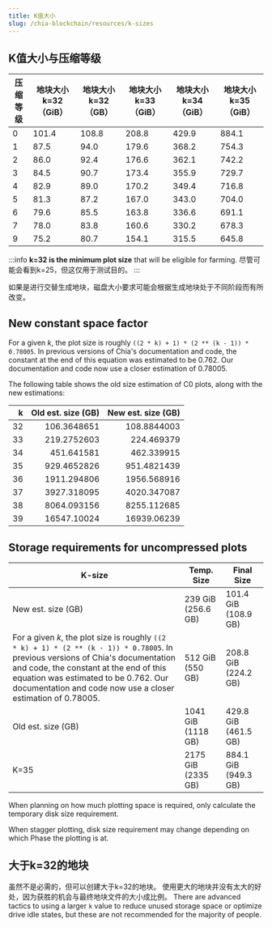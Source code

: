 ```yaml
---
title: K值大小
slug: /chia-blockchain/resources/k-sizes
---
```


## K值大小与压缩等级

| 压缩等级 | 地块大小 k=32（GiB） | 地块大小 k=32（GB） | 地块大小 k=33（GiB） | 地块大小 k=34（GiB） | 地块大小 k=35（GiB） |
| -------- | -------------------- | ------------------- | -------------------- | -------------------- | -------------------- |
| 0        | 101.4                | 108.8               | 208.8                | 429.9                | 884.1                |
| 1        | 87.5                 | 94.0                | 179.6                | 368.2                | 754.3                |
| 2        | 86.0                 | 92.4                | 176.6                | 362.1                | 742.2                |
| 3        | 84.5                 | 90.7                | 173.4                | 355.9                | 729.7                |
| 4        | 82.9                 | 89.0                | 170.2                | 349.4                | 716.8                |
| 5        | 81.3                 | 87.2                | 167.0                | 343.0                | 704.0                |
| 6        | 79.6                 | 85.5                | 163.8                | 336.6                | 691.1                |
| 7        | 78.0                 | 83.8                | 160.6                | 330.2                | 678.3                |
| 9        | 75.2                 | 80.7                | 154.1                | 315.5                | 645.8                |

:::info
**k=32 is the minimum plot size** that will be eligible for farming. 尽管可能会看到k=25，但这仅用于测试目的。
:::

如果是进行交替生成地块，磁盘大小要求可能会根据生成地块处于不同阶段而有所改变。

## New constant space factor

For a given _k_, the plot size is roughly `((2 * k) + 1) * (2 ** (k - 1)) * 0.78005`.
In previous versions of Chia's documentation and code, the constant at the end of this equation was estimated to be 0.762.
Our documentation and code now use a closer estimation of 0.78005.

The following table shows the old size estimation of C0 plots, along with the new estimations:

|   k | Old est. size (GB) | New est. size (GB) |
| --: | -----------------: | -----------------: |
|  32 |        106.3648651 |        108.8844003 |
|  33 |        219.2752603 |         224.469379 |
|  34 |         451.641581 |         462.339915 |
|  35 |        929.4652826 |        951.4821439 |
|  36 |        1911.294806 |        1956.568916 |
|  37 |        3927.318095 |        4020.347087 |
|  38 |        8064.093156 |        8255.112685 |
|  39 |        16547.10024 |        16939.06239 |

## Storage requirements for uncompressed plots

| K-size                                                                                                                                                                                                                                                                                                              | Temp. Size         | Final Size           |
| ------------------------------------------------------------------------------------------------------------------------------------------------------------------------------------------------------------------------------------------------------------------------------------------------------------------- | ------------------ | -------------------- |
| New est. size (GB)                                                                                                                                                                                                                                                                                                  | 239 GiB (256.6 GB) | 101.4 GiB (108.9 GB) |
| For a given <em x-id="4">k</em>, the plot size is roughly <code>((2 \* k) + 1) \* (2 \*\* (k - 1)) \* 0.78005</code>. In previous versions of Chia's documentation and code, the constant at the end of this equation was estimated to be 0.762. Our documentation and code now use a closer estimation of 0.78005. | 512 GiB (550 GB)   | 208.8 GiB (224.2 GB) |
| Old est. size (GB)                                                                                                                                                                                                                                                                                                  | 1041 GiB (1118 GB) | 429.8 GiB (461.5 GB) |
| K=35                                                                                                                                                                                                                                                                                                                | 2175 GiB (2335 GB) | 884.1 GiB (949.3 GB) |

When planning on how much plotting space is required, only calculate the temporary disk size requirement.

When stagger plotting, disk size requirement may change depending on which Phase the plotting is at.

## 大于k=32的地块

虽然不是必需的，但可以创建大于k=32的地块。 使用更大的地块并没有太大的好处，因为获胜的机会与最终地块文件的大小成比例。 There are advanced tactics to using a larger `k` value to reduce unused storage space or optimize drive idle states, but these are not recommended for the majority of people.
